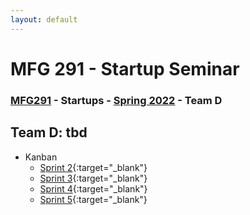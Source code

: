```yaml
---
layout: default
---
```


# MFG 291 - Startup Seminar

### [MFG291](../) - Startups - [Spring 2022](./) - Team D

## Team D: tbd

- Kanban
    - [Sprint 2](https://trello.com/b/mXss9lF0){:target="_blank"}
    - [Sprint 3](https://trello.com/b/qtmOBQFz){:target="_blank"}
    - [Sprint 4](https://trello.com/b/G6q676Sz){:target="_blank"}
    - [Sprint 5](https://trello.com/b/415Ga6oP){:target="_blank"}